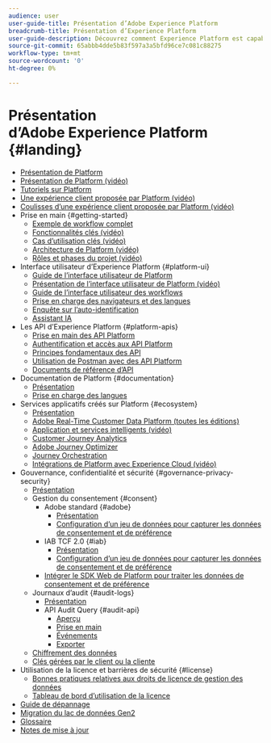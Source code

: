 ```yaml
---
audience: user
user-guide-title: Présentation d’Adobe Experience Platform
breadcrumb-title: Présentation d’Experience Platform
user-guide-description: Découvrez comment Experience Platform est capable de fournir des expériences personnalisées à vos clients en temps réel.
source-git-commit: 65abbb4dde5b83f597a3a5bfd96ce7c081c88275
workflow-type: tm+mt
source-wordcount: '0'
ht-degree: 0%

---
```



# Présentation d’Adobe Experience Platform {#landing}

* [Présentation de Platform](home.md)
* [Présentation de Platform (vidéo)](video/platform-overview.md)
* [Tutoriels sur Platform](https://experienceleague.adobe.com/docs/platform-learn/tutorials/overview.html?lang=fr)
* [Une expérience client proposée par Platform (vidéo)](video/customer-experience.md)
* [Coulisses d’une expérience client proposée par Platform (vidéo)](video/customer-experience-bts.md)
* Prise en main {#getting-started}
   * [Exemple de workflow complet](end-to-end-tutorial.md)
   * [Fonctionnalités clés (vidéo)](video/key-capabilities.md)
   * [Cas d’utilisation clés (vidéo)](video/platform-use-cases.md)
   * [Architecture de Platform (vidéo)](video/platform-architecture.md)
   * [Rôles et phases du projet (vidéo)](video/roles-project-phases.md)
* Interface utilisateur d’Experience Platform {#platform-ui}
   * [Guide de l’interface utilisateur de Platform](ui-guide.md)
   * [Présentation de l’interface utilisateur de Platform (vidéo)](video/platform-ui.md)
   * [Guide de l’interface utilisateur des workflows](workflows.md)
   * [Prise en charge des navigateurs et des langues](browser-language-support.md)
   * [Enquête sur l’auto-identification](self-identification.md)
   * [Assistant IA](ai-assistant.md)
* Les API d’Experience Platform {#platform-apis}
   * [Prise en main des API Platform](api-guide.md)
   * [Authentification et accès aux API Platform](api-authentication.md)
   * [Principes fondamentaux des API](api-fundamentals.md)
   * [Utilisation de Postman avec des API Platform](postman.md)
   * [Documents de référence d’API](https://www.adobe.com/go/platform-api-reference-en)
* Documentation de Platform {#documentation}
   * [Présentation](documentation/overview.md)
   * [Prise en charge des langues](documentation/language-support.md)
* Services applicatifs créés sur Platform {#ecosystem}
   * [Présentation](application-services.md)
   * [Adobe Real-Time Customer Data Platform (toutes les éditions)](https://experienceleague.adobe.com/docs/real-time-customer-data-platform.html?lang=fr)
   * [Application et services intelligents (vidéo)](video/application-intelligent-services.md)
   * [Customer Journey Analytics](https://experienceleague.adobe.com/docs/customer-journey-analytics.html?lang=fr)
   * [Adobe Journey Optimizer](https://experienceleague.adobe.com/docs/journey-optimizer.html?lang=fr)
   * [Journey Orchestration](https://experienceleague.adobe.com/docs/journey-orchestration.html?lang=fr)
   * [Intégrations de Platform avec Experience Cloud (vidéo)](video/experience-cloud-integrations.md)
* Gouvernance, confidentialité et sécurité {#governance-privacy-security}
   * [Présentation](./governance-privacy-security/overview.md)
   * Gestion du consentement {#consent}
      * Adobe standard {#adobe}
         * [Présentation](./governance-privacy-security/consent/adobe/overview.md)
         * [Configuration d’un jeu de données pour capturer les données de consentement et de préférence](./governance-privacy-security/consent/adobe/dataset.md)
      * IAB TCF 2.0 {#iab}
         * [Présentation](./governance-privacy-security/consent/iab/overview.md)
         * [Configuration d’un jeu de données pour capturer les données de consentement et de préférence](./governance-privacy-security/consent/iab/dataset.md)
      * [Intégrer le SDK Web de Platform pour traiter les données de consentement et de préférence](./governance-privacy-security/consent/sdk.md)
   * Journaux d’audit {#audit-logs}
      * [Présentation](./governance-privacy-security/audit-logs/overview.md)
      * API Audit Query {#audit-api}
         * [Aperçu](./governance-privacy-security/audit-logs/api/overview.md)
         * [Prise en main](./governance-privacy-security/audit-logs/api/getting-started.md)
         * [Événements](./governance-privacy-security/audit-logs/api/events.md)
         * [Exporter](./governance-privacy-security/audit-logs/api/export.md)
   * [Chiffrement des données](./governance-privacy-security/encryption.md)
   * [Clés gérées par le client ou la cliente](./governance-privacy-security/customer-managed-keys.md)
* Utilisation de la licence et barrières de sécurité {#license}
   * [Bonnes pratiques relatives aux droits de licence de gestion des données](./license-usage-and-guardrails/data-management-best-practices.md)
   * [Tableau de bord d’utilisation de la licence](./license-usage-and-guardrails/license-usage-dashboard.md)
* [Guide de dépannage](troubleshooting.md)
* [Migration du lac de données Gen2](adls2-gen2-migration.md)
* [Glossaire](glossary.md)
* [Notes de mise à jour](https://docs.adobe.com/content/help/fr-FR/experience-platform/release-notes/latest.html)
